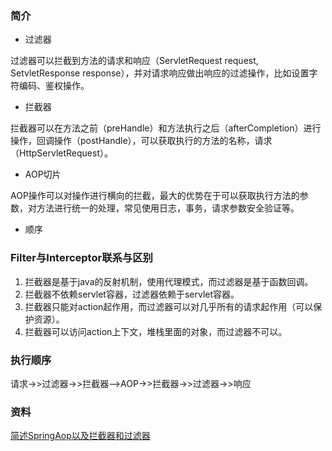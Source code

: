 ### 简介
+ 过滤器

过滤器可以拦截到方法的请求和响应（ServletRequest request, SetvletResponse response），并对请求响应做出响应的过滤操作，比如设置字符编码、鉴权操作。
+ 拦截器

拦截器可以在方法之前（preHandle）和方法执行之后（afterCompletion）进行操作，回调操作（postHandle），可以获取执行的方法的名称，请求（HttpServletRequest）。
+ AOP切片

AOP操作可以对操作进行横向的拦截，最大的优势在于可以获取执行方法的参数，对方法进行统一的处理，常见使用日志，事务，请求参数安全验证等。
+ 顺序
### Filter与Interceptor联系与区别
1. 拦截器是基于java的反射机制，使用代理模式，而过滤器是基于函数回调。
2. 拦截器不依赖servlet容器，过滤器依赖于servlet容器。
3. 拦截器只能对action起作用，而过滤器可以对几乎所有的请求起作用（可以保护资源）。
4. 拦截器可以访问action上下文，堆栈里面的对象，而过滤器不可以。
### 执行顺序
请求->>过滤器->>拦截器-->AOP->>拦截器->>过滤器->>响应
### 资料
[简述SpringAop以及拦截器和过滤器](https://www.cnblogs.com/dugqing/p/8906013.html)
